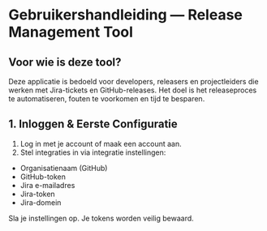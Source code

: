 # Gebruikershandleiding — Release Management Tool

## Voor wie is deze tool?
Deze applicatie is bedoeld voor developers, releasers en projectleiders die werken met Jira-tickets en GitHub-releases. Het doel is het releaseproces te automatiseren, fouten te voorkomen en tijd te besparen.

## 1. Inloggen & Eerste Configuratie

1. Log in met je account of maak een account aan.
2. Stel integraties in via integratie instellingen:
- Organisatienaam (GitHub)
- GitHub-token
- Jira e-mailadres
- Jira-token
- Jira-domein

Sla je instellingen op.
Je tokens worden veilig bewaard.
